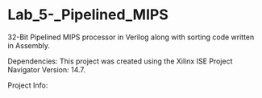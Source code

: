 # Lab_5-_Pipelined_MIPS
32-Bit Pipelined MIPS processor in Verilog along with sorting code written in Assembly.

Dependencies: This project was created using the Xilinx ISE Project Navigator Version: 14.7.

Project Info:
